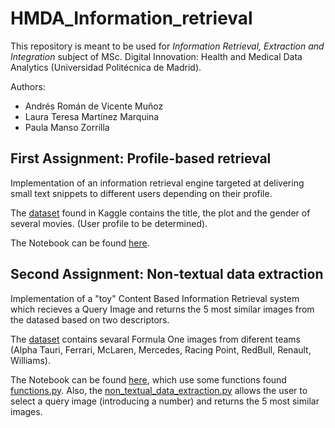 # HMDA_Information_retrieval

This repository is meant to be used for _Information Retrieval, Extraction and Integration_ subject of MSc. Digital Innovation: Health and Medical Data Analytics (Universidad Politécnica de Madrid).

Authors: 
* Andrés Román de Vicente Muñoz
* Laura Teresa Martínez Marquina
* Paula Manso Zorrilla

## First Assignment: Profile-based retrieval

Implementation of an information retrieval engine targeted at delivering small text snippets to different users depending on their profile. 

The [dataset](data/Movies) found in Kaggle contains the title, the plot and the gender of several movies. (User profile to be determined).

The Notebook can be found [here](Assignment1/profile_based_retrieval.ipynb).



## Second Assignment: Non-textual data extraction 
Implementation of a "toy" Content Based Information Retrieval system which recieves a Query Image and returns the 5 most similar images from the datased based on two descriptors.

The [dataset](data/Formula_one_cars) contains sevaral Formula One images from diferent teams (Alpha Tauri, Ferrari, McLaren, Mercedes, Racing Point, RedBull, Renault, Williams).

The Notebook can be found [here](Assignment2/non_textual_data_extraction.ipynb), which use some functions found [functions.py](Assignment2/functions.py). Also, the [non_textual_data_extraction.py](Assignment2/non_textual_data_extraction.py) allows the user to select a query image (introducing a number) and returns the 5 most similar images.
